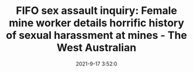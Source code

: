 ---
"title": "FIFO sex assault inquiry: Female mine worker details horrific history of sexual harassment at mines - The West Australian"
"date": "2021-9-17 3:52:0"
"feed_name": "GOOGLENEWSMINING"
"feed_website": "https://news.google.com/search?q=mining%2Bincident&hl=en-US&gl=US&ceid=US:en"
"feed_rss": "https://news.google.com/rss/search?q=mining%2Bincident&hl=en-US&gl=US&ceid=US:en"
"link": "https://thewest.com.au/news/crime/fifo-sex-assault-inquiry-female-mine-worker-details-horrific-history-of-sexual-harassment-at-mines-ng-b882008667z"
"file": "_posts/2021-1-1-a2a23b607a7bde68af4c47d0cb774971b64cf7f4.md"
"accident": "0"
"drilling": "0"
"dead": "0"
"injured": "0"
---